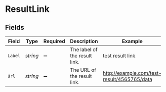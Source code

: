 # ResultLink


## Fields

| Field                                       | Type                                        | Required                                    | Description                                 | Example                                     |
| ------------------------------------------- | ------------------------------------------- | ------------------------------------------- | ------------------------------------------- | ------------------------------------------- |
| `Label`                                     | *string*                                    | :heavy_minus_sign:                          | The label of the result link.               | test result link                            |
| `Url`                                       | *string*                                    | :heavy_minus_sign:                          | The URL of the result link.                 | http://example.com/test-result/4565765/data |